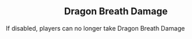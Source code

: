 <h2 style="text-align:center;"> Dragon Breath Damage </h2>

If disabled, players can no longer take Dragon Breath Damage
